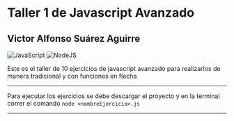# Taller 1 de Javascript Avanzado

## Victor Alfonso Suárez Aguirre

![JavaScript](https://img.shields.io/badge/javascript-%23323330.svg?style=for-the-badge&logo=javascript&logoColor=%23F7DF1E)
![NodeJS](https://img.shields.io/badge/node.js-6DA55F?style=for-the-badge&logo=node.js&logoColor=white)

Este es el taller de 10 ejercicios de javascript avanzado para realizarlos de manera tradicional y con funciones en flecha


___
Para ejecutar los ejercicios se debe descargar el proyecto y en la terminal correr el comando 
`node <nombreEjercicio>.js`
___
